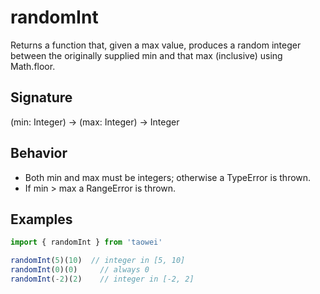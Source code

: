 # randomInt

Returns a function that, given a max value, produces a random integer between the originally supplied min and that max (inclusive) using Math.floor.

## Signature
(min: Integer) -> (max: Integer) -> Integer

## Behavior
- Both min and max must be integers; otherwise a TypeError is thrown.
- If min > max a RangeError is thrown.

## Examples
```javascript
import { randomInt } from 'taowei'

randomInt(5)(10)  // integer in [5, 10]
randomInt(0)(0)     // always 0
randomInt(-2)(2)    // integer in [-2, 2]
```